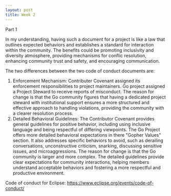```yaml
---
layout: post
title: Week 2
---
```

Part 1

In my understanding, having such a document for a project is like a law that outlines expected behaviors and establishes a standard for interaction within the community. The benefits could be promoting inclusivity and diversity atmosphere, providing mechanisms for conflic resolution, enhancing community trust and safety, and encouraging communication.

The two differences between the two code of conduct documents are: 
1. Enforcement Mechanism: Contributer Covenant assigned its enforcement responsibilities to project maintainers. Go project assigned a Project Steward to receive reports of misconduct. The reason for change is that the Go community figures that having a dedicated project steward with institutional support ensures a more structured and effective approach to handling violations, providing the community with a clearer resolution process.
2. Detailed Behavioral Guidelines: The Contributor Covenant provides general guidelines for positive behavior, including using inclusive language and being respectful of differing viewpoints. The Go Project offers more detailed behavioral expectations in there "Gopher Values" section. It also addresses specific behaviors to avoid, such as derailing conversations, unconstructive criticism, snarking, discussing sensitive issues, and microaggressions. The reason for change is that the Go community is larger and more complex. The detailed guidelines provide clear expectations for community interactions, helping members understand acceptable behaviors and fostering a more respectful and productive environment.

Code of conduct for Eclipse: https://www.eclipse.org/events/code-of-conduct/

